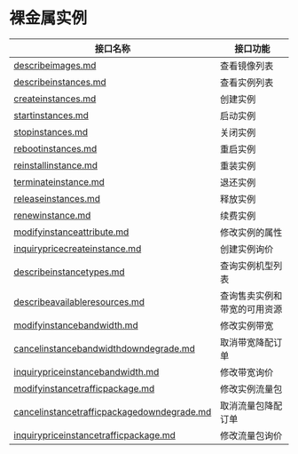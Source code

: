 # 裸金属实例

<table><thead><tr><th data-type="content-ref">接口名称</th><th>接口功能</th></tr></thead><tbody><tr><td><a href="describeimages.md">describeimages.md</a></td><td>查看镜像列表</td></tr><tr><td><a href="describeinstances.md">describeinstances.md</a></td><td>查看实例列表</td></tr><tr><td><a href="createinstances.md">createinstances.md</a></td><td>创建实例</td></tr><tr><td><a href="startinstances.md">startinstances.md</a></td><td>启动实例</td></tr><tr><td><a href="stopinstances.md">stopinstances.md</a></td><td>关闭实例</td></tr><tr><td><a href="rebootinstances.md">rebootinstances.md</a></td><td>重启实例</td></tr><tr><td><a href="reinstallinstance.md">reinstallinstance.md</a></td><td>重装实例</td></tr><tr><td><a href="terminateinstance.md">terminateinstance.md</a></td><td>退还实例</td></tr><tr><td><a href="releaseinstances.md">releaseinstances.md</a></td><td>释放实例</td></tr><tr><td><a href="renewinstance.md">renewinstance.md</a></td><td>续费实例</td></tr><tr><td><a href="modifyinstanceattribute.md">modifyinstanceattribute.md</a></td><td>修改实例的属性</td></tr><tr><td><a href="inquirypricecreateinstance.md">inquirypricecreateinstance.md</a></td><td>创建实例询价</td></tr><tr><td><a href="describeinstancetypes.md">describeinstancetypes.md</a></td><td>查询实例机型列表</td></tr><tr><td><a href="describeavailableresources.md">describeavailableresources.md</a></td><td>查询售卖实例和带宽的可用资源</td></tr><tr><td><a href="modifyinstancebandwidth.md">modifyinstancebandwidth.md</a></td><td>修改实例带宽</td></tr><tr><td><a href="cancelinstancebandwidthdowndegrade.md">cancelinstancebandwidthdowndegrade.md</a></td><td>取消带宽降配订单</td></tr><tr><td><a href="inquirypriceinstancebandwidth.md">inquirypriceinstancebandwidth.md</a></td><td>修改带宽询价</td></tr><tr><td><a href="modifyinstancetrafficpackage.md">modifyinstancetrafficpackage.md</a></td><td>修改实例流量包</td></tr><tr><td><a href="cancelinstancetrafficpackagedowndegrade.md">cancelinstancetrafficpackagedowndegrade.md</a></td><td>取消流量包降配订单</td></tr><tr><td><a href="inquirypriceinstancetrafficpackage.md">inquirypriceinstancetrafficpackage.md</a></td><td>修改流量包询价</td></tr></tbody></table>

